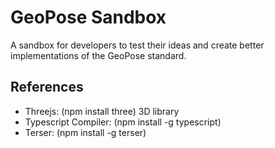 # GeoPose Sandbox

A sandbox for developers to test their ideas and create better implementations of the GeoPose standard.

## References

* Threejs: (npm install three) 3D library
* Typescript Compiler: (npm install -g typescript)
* Terser: (npm install -g terser)
